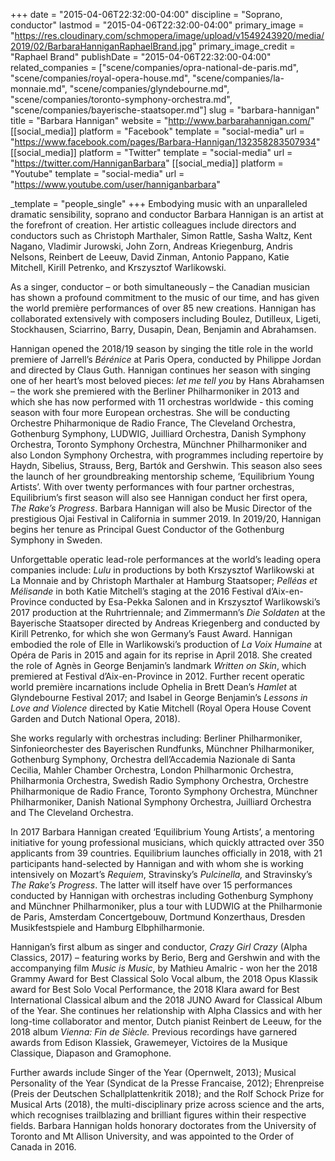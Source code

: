 +++
date = "2015-04-06T22:32:00-04:00"
discipline = "Soprano, conductor"
lastmod = "2015-04-06T22:32:00-04:00"
primary_image = "https://res.cloudinary.com/schmopera/image/upload/v1549243920/media/2019/02/BarbaraHanniganRaphaelBrand.jpg"
primary_image_credit = "Raphael Brand"
publishDate = "2015-04-06T22:32:00-04:00"
related_companies = ["scene/companies/opra-national-de-paris.md", "scene/companies/royal-opera-house.md", "scene/companies/la-monnaie.md", "scene/companies/glyndebourne.md", "scene/companies/toronto-symphony-orchestra.md", "scene/companies/bayerische-staatsoper.md"]
slug = "barbara-hannigan"
title = "Barbara Hannigan"
website = "http://www.barbarahannigan.com/"
[[social_media]]
platform = "Facebook"
template = "social-media"
url = "https://www.facebook.com/pages/Barbara-Hannigan/132358283507934"
[[social_media]]
platform = "Twitter"
template = "social-media"
url = "https://twitter.com/HanniganBarbara"
[[social_media]]
platform = "Youtube"
template = "social-media"
url = "https://www.youtube.com/user/hanniganbarbara"

_template = "people_single"
+++
Embodying music with an unparalleled dramatic sensibility, soprano and conductor Barbara Hannigan is an artist at the forefront of creation. Her artistic colleagues include directors and conductors such as Christoph Marthaler, Simon Rattle, Sasha Waltz, Kent Nagano, Vladimir Jurowski, John Zorn, Andreas Kriegenburg, Andris Nelsons, Reinbert de Leeuw, David Zinman, Antonio Pappano, Katie Mitchell, Kirill Petrenko, and Krszysztof Warlikowski.

As a singer, conductor – or both simultaneously – the Canadian musician has shown a profound commitment to the music of our time, and has given the world première performances of over 85 new creations. Hannigan has collaborated extensively with composers including Boulez, Dutilleux, Ligeti, Stockhausen, Sciarrino, Barry, Dusapin, Dean, Benjamin and Abrahamsen.

Hannigan opened the 2018/19 season by singing the title role in the world premiere of Jarrell’s _Bérénice_ at Paris Opera, conducted by Philippe Jordan and directed by Claus Guth. Hannigan continues her season with singing one of her heart’s most beloved pieces: _let me tell you_ by Hans Abrahamsen – the work she premiered with the Berliner Philharmoniker in 2013 and which she has now performed with 11 orchestras worldwide - this coming season with four more European orchestras. She will be conducting Orchestre Phiharmonique de Radio France, The Cleveland Orchestra, Gothenburg Symphony, LUDWIG, Juilliard Orchestra, Danish Symphony Orchestra, Toronto Symphony Orchestra, Münchner Philharmoniker and also London Symphony Orchestra, with programmes including repertoire by Haydn, Sibelius, Strauss, Berg, Bartók and Gershwin. This season also sees the launch of her groundbreaking mentorship scheme, ‘Equilibrium Young Artists’. With over twenty performances with four partner orchestras, Equilibrium’s first season will also see Hannigan conduct her first opera, _The Rake’s Progress_. Barbara Hannigan will also be Music Director of the prestigious Ojai Festival in California in summer 2019. In 2019/20, Hannigan begins her tenure as Principal Guest Conductor of the Gothenburg Symphony in Sweden.

Unforgettable operatic lead-role performances at the world’s leading opera companies include: _Lulu_ in productions by both Krszysztof Warlikowski at La Monnaie and by Christoph Marthaler at Hamburg Staatsoper; _Pelléas et Mélisande_ in both Katie Mitchell’s staging at the 2016 Festival d’Aix-en-Province conducted by Esa-Pekka Salonen and in Krszysztof Warlikowski’s 2017 production at the Ruhrtriennale; and Zimmermann’s _Die Soldaten_ at the Bayerische Staatsoper directed by Andreas Kriegenberg and conducted by Kirill Petrenko, for which she won Germany’s Faust Award. Hannigan embodied the role of Elle in Warlikowski’s production of _La Voix Humaine_ at Opéra de Paris in 2015 and again for its reprise in April 2018. She created the role of Agnès in George Benjamin’s landmark _Written on Skin_, which premiered at Festival d’Aix-en-Province in 2012. Further recent operatic world première incarnations include Ophelia in Brett Dean’s _Hamlet_ at Glyndebourne Festival 2017; and Isabel in George Benjamin’s _Lessons in Love and Violence_ directed by Katie Mitchell (Royal Opera House Covent Garden and Dutch National Opera, 2018).

She works regularly with orchestras including: Berliner Philharmoniker, Sinfonieorchester des Bayerischen Rundfunks, Münchner Philharmoniker, Gothenburg Symphony, Orchestra dell’Accademia Nazionale di Santa Cecilia, Mahler Chamber Orchestra, London Philharmonic Orchestra, Philharmonia Orchestra, Swedish Radio Symphony Orchestra, Orchestre Philharmonique de Radio France, Toronto Symphony Orchestra, Münchner Philharmoniker, Danish National Symphony Orchestra, Juilliard Orchestra and The Cleveland Orchestra.

In 2017 Barbara Hannigan created ‘Equilibrium Young Artists’, a mentoring initiative for young professional musicians, which quickly attracted over 350 applicants from 39 countries. Equilibrium launches officially in 2018, with 21 participants hand-selected by Hannigan and with whom she is working intensively on Mozart’s _Requiem_, Stravinsky’s _Pulcinella,_ and Stravinsky’s _The Rake’s Progress_. The latter will itself have over 15 performances conducted by Hannigan with orchestras including Gothenburg Symphony and Münchner Philharmoniker, plus a tour with LUDWIG at the Philharmonie de Paris, Amsterdam Concertgebouw, Dortmund Konzerthaus, Dresden Musikfestspiele and Hamburg Elbphilharmonie.

Hannigan’s first album as singer and conductor, _Crazy Girl Crazy_ (Alpha Classics, 2017) – featuring works by Berio, Berg and Gershwin and with the accompanying film _Music is Music_, by Mathieu Amalric - won her the 2018 Grammy Award for Best Classical Solo Vocal album, the 2018 Opus Klassik award for Best Solo Vocal Performance, the 2018 Klara award for Best International Classical album and the 2018 JUNO Award for Classical Album of the Year. She continues her relationship with Alpha Classics and with her long-time collaborator and mentor, Dutch pianist Reinbert de Leeuw, for the 2018 album _Vienna: Fin de Siècle._ Previous recordings have garnered awards from Edison Klassiek, Grawemeyer, Victoires de la Musique Classique, Diapason and Gramophone.

Further awards include Singer of the Year (Opernwelt, 2013); Musical Personality of the Year (Syndicat de la Presse Francaise, 2012); Ehrenpreise (Preis der Deutschen Schallplattenkritik 2018); and the Rolf Schock Prize for Musical Arts (2018), the multi-disciplinary prize across science and the arts, which recognises trailblazing and brilliant figures within their respective fields. Barbara Hannigan holds honorary doctorates from the University of Toronto and Mt Allison University, and was appointed to the Order of Canada in 2016.